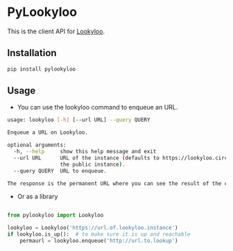 # PyLookyloo

This is the client API for [Lookyloo](https://github.com/CIRCL/lookyloo).

## Installation

```bash
pip install pylookyloo
```

## Usage

* You can use the lookyloo command to enqueue an URL.

```bash
usage: lookyloo [-h] [--url URL] --query QUERY

Enqueue a URL on Lookyloo.

optional arguments:
  -h, --help     show this help message and exit
  --url URL      URL of the instance (defaults to https://lookyloo.circl.lu/,
                 the public instance).
  --query QUERY  URL to enqueue.

The response is the permanent URL where you can see the result of the capture.
```

* Or as a library

```python

from pylookyloo import Lookyloo

lookyloo = Lookyloo('https://url.of.lookyloo.instance')
if lookyloo.is_up():  # to make sure it is up and reachable
	permaurl = lookyloo.enqueue('http://url.to.lookup')

```
